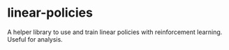 # linear-policies
A helper library to use and train linear policies with reinforcement learning. Useful for analysis.
